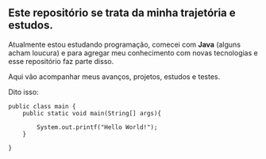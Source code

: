 ## Este repositório se trata da minha trajetória e estudos.

Atualmente estou estudando programação, comecei com **Java** (alguns acham loucura) e para agregar meu conhecimento com novas tecnologias e esse repositório faz parte disso.

Aqui vão acompanhar meus avanços, projetos, estudos e testes.

Dito isso:
```
public class main {
    public static void main(String[] args){

        System.out.printf("Hello World!");
    }

}
```
